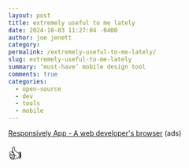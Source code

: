 ```yaml
---
layout: post
title: extremely useful to me lately
date: 2024-10-03 11:27:04 -0400
author: joe jenett
category: 
permalink: /extremely-useful-to-me-lately/
slug: extremely-useful-to-me-lately
summary: ‘must-have’ mobile design tool
comments: true
categories:
  - open-source
  - dev
  - tools
  - mobile
---
```

<a title="Responsively App - A web developer's browser" href="https://responsively.app/">Responsively App - A web developer's browser</a> (ads)

<span style="font-size:2em;">👍</span>
<a style="display:none;" href="https://brid.gy/publish/mastodon"><small>(cross-posted to mastodon)</small></a>